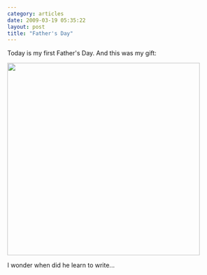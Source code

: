 ```yaml
---
category: articles
date: 2009-03-19 05:35:22
layout: post
title: "Father's Day"
---
```


<p>Today is my first Father's Day. And this was my gift:</p>

<a href="https://joaobordalo.com/images/static/blog/fathersday.jpg"><img width="440" src="https://joaobordalo.com/images/static/blog/fathersday_thumb.jpg"></a>

<p>I wonder when did he learn to write...</p>
